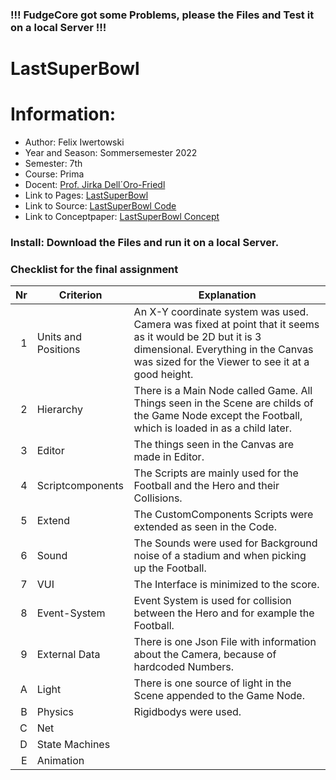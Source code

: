 ### !!! FudgeCore got some Problems, please the Files and Test it on a local Server !!!

# LastSuperBowl

# Information:
- Author:           Felix Iwertowski
- Year and Season:  Sommersemester 2022
- Semester:         7th
- Course:           Prima
- Docent:           [Prof. Jirka Dell´Oro-Friedl](https://github.com/JirkaDellOro)
- Link to Pages:     [LastSuperBowl](https://felixiwer.github.io//LastSuperBowlPrimaAbgabe2022/index.html)
- Link to Source:   [LastSuperBowl Code ](https://github.com/FelixIwer/LastSuperBowlPrimaAbgabe2022/tree/main/Script/Source)
- Link to Conceptpaper:   [LastSuperBowl Concept ](https://github.com/FelixIwer/LastSuperBowlPrimaAbgabe2022/blob/main/Documents/The%20Last%20Super%20BowlSS22.pdf)

### Install: Download the Files and run it on a local Server.

### Checklist for the final assignment

| Nr | Criterion       | Explanation                                                                                                              |
|---:|-------------------|---------------------------------------------------------------------------------------------------------------------|
|  1 | Units and Positions | An X-Y coordinate system was used. Camera was fixed at point that it seems as it would be 2D but it is 3 dimensional. Everything in the Canvas was sized for the Viewer to see it at a good height. |
|  2 | Hierarchy         | There is a Main Node called Game. All Things seen in the Scene are childs of the Game Node except the Football, which is loaded in as a child later. |
|  3 | Editor            | The things seen in the Canvas are made in Editor. |
|  4 | Scriptcomponents  | The Scripts are mainly used for the Football and the Hero and their Collisions. |
|  5 | Extend            | The CustomComponents Scripts were extended as seen in the Code. |
|  6 | Sound             | The Sounds were used for Background noise of a stadium and when picking up the Football. |
|  7 | VUI               | The Interface is minimized to the score. |
|  8 | Event-System      | Event System is used for collision between the Hero and for example the Football. |
|  9 | External Data     | There is one Json File with information about the Camera, because of hardcoded Numbers. |
|  A | Light             | There is one source of light in the Scene appended to the Game Node. |
|  B | Physics           | Rigidbodys were used. |
|  C | Net               | |
|  D | State Machines    | |
|  E | Animation         | |
